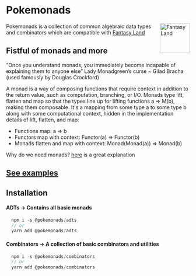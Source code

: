 # Pokemonads

<img src="https://raw.github.com/fantasyland/fantasy-land/master/logo.png" align="right" width="82" height="82" alt="Fantasy Land" />

Pokemonads is a collection of common algebraic data types and combinators which are compatible with [Fantasy Land](https://github.com/fantasyland/fantasy-land/)

## Fistful of monads and more

“Once you understand monads, you immediately become incapable of explaining them to anyone else” Lady Monadgreen’s curse ~ Gilad Bracha (used famously by Douglas Crockford)

A monad is a way of composing functions that require context in addition to the return value, such as computation, branching, or I/O. Monads type lift, flatten and map so that the types line up for lifting functions a => M(b), making them composable. It's a mapping from some type a to some type b along with some computational context, hidden in the implementation details of lift, flatten, and map:

- Functions map: a => b
- Functors map with context: Functor(a) => Functor(b)
- Monads flatten and map with context: Monad(Monad(a)) => Monad(b)

Why do we need monads? [here](https://stackoverflow.com/questions/28139259/why-do-we-need-monads) is a great explanation

## [See examples](https://github.com/kanitsharma/pokemonads/blob/master/packages/adts/readme.md)

## Installation

#### ADTs -> Contains all basic monads

```javascript
  npm i -s @pokemonads/adts
  // or
  yarn add @pokemonads/adts
```

#### Combinators -> A collection of basic combinators and utilities

```javascript
  npm i -s @pokemonads/combinators
  // or
  yarn add @pokemonads/combinators
```
